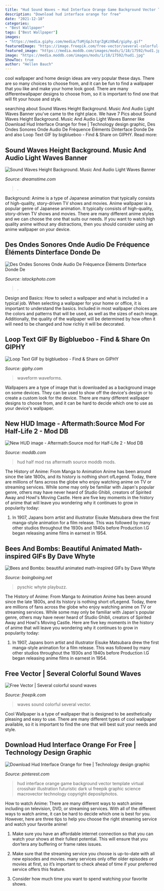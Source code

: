 ```yaml
---
title: "Hud Sound Waves ~ Hud Interface Orange Game Background Vector Template Virtual Crosshair Illustration Futuristic Dark Ui Freepik Graphic Science Macrovector Technology Copyright Depositphotos"
description: "Download hud interface orange for free"
date: "2021-12-18"
categories:
- "Best Wallpaper"
tags: ["Best Wallpaper"]
images:
- "https://media.giphy.com/media/ToMjGpJctqrZgKzX0wE/giphy.gif"
featuredImage: "https://image.freepik.com/free-vector/several-colorful-sound-waves_23-2147575181.jpg"
featured_image: "https://media.moddb.com/images/mods/1/18/17592/hud1.jpg"
image: "https://media.moddb.com/images/mods/1/18/17592/hud1.jpg"
ShowToc: true
author: "Hellen Bauch"
---
```



cool wallpaper and home design ideas are very popular these days. There are so many choices to choose from, and it can be fun to find a wallpaper that you like and make your home look good. There are many differentwallpaper designs to choose from, so it is important to find one that will fit your house and style.

	

		
searching about Sound Waves Height Background. Music And Audio Light Waves Banner you've came to the right place. We have 7 Pics about Sound Waves Height Background. Music And Audio Light Waves Banner like Download Hud Interface Orange for free | Technology design graphic, Des Ondes Sonores Onde Audio De Fréquence Éléments Dinterface Donde De and also Loop Text GIF by bigblueboo - Find &amp; Share on GIPHY. Read more:
		
    
## Sound Waves Height Background. Music And Audio Light Waves Banner

<img loading=lazy src="https://thumbs.dreamstime.com/b/sound-waves-height-background-music-audio-light-banner-magic-bright-colors-stripe-stripes-202676724.jpg" onerror="this.onerror=null;this.src='https://tse4.mm.bing.net/th?id=OIP.BGrpAzOhjrdXDFWL8VYFQAHaD6&amp;pid=15.1';" alt="Sound Waves Height Background. Music And Audio Light Waves Banner">

_Source: dreamstime.com_

>. 

	

Background: Anime is a type of Japanese animation that typically consists of high-quality, story-driven TV shows and movies.
Anime wallpaper is a popular genre of Japanese animation. It typically consists of high-quality, story-driven TV shows and movies. There are many different anime styles and we can choose the one that suits our needs. If you want to watch high quality anime without any distractions, then you should consider using an anime wallpaper on your device.

    
## Des Ondes Sonores Onde Audio De Fréquence Éléments Dinterface Donde De

<img loading=lazy src="https://media.istockphoto.com/vectors/sound-waves-frequency-audio-waveform-music-wave-hud-interface-voice-vector-id1136331772" onerror="this.onerror=null;this.src='https://tse1.mm.bing.net/th?id=OIP.XZedEa4JAbLCMPuFKFbW4QHaFB&amp;pid=15.1';" alt="Des Ondes Sonores Onde Audio De Fréquence Éléments Dinterface Donde De">

_Source: istockphoto.com_

>. 

	

Design and Basics: How to select a wallpaper and what is included in a typical job.
When selecting a wallpaper for your home or office, it is important to understand the basics. Included in most wallpaper choices are the colors and patterns that will be used, as well as the sizes of each image. Additionally, the quality of the wallpaper will be determined by how often it will need to be changed and how richly it will be decorated.

    
## Loop Text GIF By Bigblueboo - Find &amp; Share On GIPHY

<img loading=lazy src="https://media.giphy.com/media/ToMjGpJctqrZgKzX0wE/giphy.gif" onerror="this.onerror=null;this.src='https://tse2.mm.bing.net/th?id=OIP.VfDydz5yqljllnlNLLtUUAHaEK&amp;pid=15.1';" alt="Loop Text GIF by bigblueboo - Find &amp; Share on GIPHY">

_Source: giphy.com_

>waveform waveforms. 

	

Wallpapers are a type of image that is downloaded as a background image on some devices. They can be used to show off the device's design or to create a custom look for the device. There are many different wallpaper designs to choose from, and it can be hard to decide which one to use as your device's wallpaper.

    
## New HUD Image - Aftermath:Source Mod For Half-Life 2 - Mod DB

<img loading=lazy src="https://media.moddb.com/images/mods/1/18/17592/hud1.jpg" onerror="this.onerror=null;this.src='https://tse2.mm.bing.net/th?id=OIP.N32o6BSlkRDZcMOpwxpYpQHaFj&amp;pid=15.1';" alt="New HUD image - Aftermath:Source mod for Half-Life 2 - Mod DB">

_Source: moddb.com_

>hud half mod rss aftermath source moddb mods. 

	

The History of Anime: From Manga to Animation
Anime has been around since the late 1800s, and its history is nothing short ofLegend. Today, there are millions of fans across the globe who enjoy watching anime on TV or streaming services. While some may only be familiar with Japan's popular genre, others may have never heard of Studio Ghibli, creators of Spirited Away and Howl's Moving Castle. Here are five key moments in the history of anime that will leave you wondering why it continues to grow in popularity today:
1) In 1907, Japans born artist and illustrator Eisuke Matsubara drew the first manga-style animation for a film release. This was followed by many other studios throughout the 1930s and 1940s before Production I.G began releasing anime films in earnest in 1954.

    
## Bees And Bombs: Beautiful Animated Math-inspired GIFs By Dave Whyte

<img loading=lazy src="https://i0.wp.com/media.boingboing.net/wp-content/uploads/2014/08/tumblr_naw6545tTA1s5f7v4o1_500.gif?resize=500%2C375" onerror="this.onerror=null;this.src='https://tse1.mm.bing.net/th?id=OIP.FhdqZcR2DaTbSl6KO8_XLgHaFj&amp;pid=15.1';" alt="Bees and Bombs: beautiful animated math-inspired GIFs by Dave Whyte">

_Source: boingboing.net_

>pyschic whyte playbuzz. 

	

The History of Anime: From Manga to Animation
Anime has been around since the late 1800s, and its history is nothing short ofLegend. Today, there are millions of fans across the globe who enjoy watching anime on TV or streaming services. While some may only be familiar with Japan's popular genre, others may have never heard of Studio Ghibli, creators of Spirited Away and Howl's Moving Castle. Here are five key moments in the history of anime that will leave you wondering why it continues to grow in popularity today:
1) In 1907, Japans born artist and illustrator Eisuke Matsubara drew the first manga-style animation for a film release. This was followed by many other studios throughout the 1930s and 1940s before Production I.G began releasing anime films in earnest in 1954.

    
## Free Vector | Several Colorful Sound Waves

<img loading=lazy src="https://image.freepik.com/free-vector/several-colorful-sound-waves_23-2147575181.jpg" onerror="this.onerror=null;this.src='https://tse2.mm.bing.net/th?id=OIP.8zmOgxGgpRimUFqi1Uw5MQHaHa&amp;pid=15.1';" alt="Free Vector | Several colorful sound waves">

_Source: freepik.com_

>waves sound colorful several vector. 

	

Cool Wallpaper is a type of wallpaper that is designed to be aesthetically pleasing and easy to use. There are many different types of cool wallpaper available, so it is important to find the one that will best suit your needs and style.

    
## Download Hud Interface Orange For Free | Technology Design Graphic

<img loading=lazy src="https://i.pinimg.com/736x/0a/24/fe/0a24fe441b1adfe41f43fddb97c22bd9.jpg" onerror="this.onerror=null;this.src='https://tse1.mm.bing.net/th?id=OIP.eMHX9v_ogOshYTN2cwYWXAHaHa&amp;pid=15.1';" alt="Download Hud Interface Orange for free | Technology design graphic">

_Source: pinterest.com_

>hud interface orange game background vector template virtual crosshair illustration futuristic dark ui freepik graphic science macrovector technology copyright depositphotos. 

	

How to watch Anime: There are many different ways to watch anime including on television, DVD, or streaming services.
With all of the different ways to watch anime, it can be hard to decide which one is best for you. However, here are three tips to help you choose the right streaming service and watch your favorite anime!
1. Make sure you have an affordable internet connection so that you can watch your shows at their fullest potential. This will ensure that you don’tera any buffering or frame rates issues.

2. Make sure that the streaming service you choose is up-to-date with all new episodes and movies. many services only offer older episodes or movies at first, so it’s important to check ahead of time if your preferred service offers this feature.

3. Consider how much time you want to spend watching your favorite shows.

